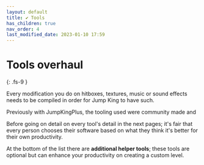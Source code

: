 ```yaml
---
layout: default
title: ✔ Tools
has_children: true
nav_order: 4
last_modified_date: 2023-01-10 17:59
---
```


# Tools overhaul
{: .fs-9 }

Every modification you do on hitboxes, textures, music or sound effects needs to be compiled in order for Jump King to have such. 

Previously with JumpKingPlus, the tooling used were community made and 

Before going on detail on every tool's detail in the next pages; it's fair that every person chooses their software based on what they think it's better for their own productivity.

At the bottom of the list there are **additional helper tools**; these tools are optional but can enhance your productivity on creating a custom level.